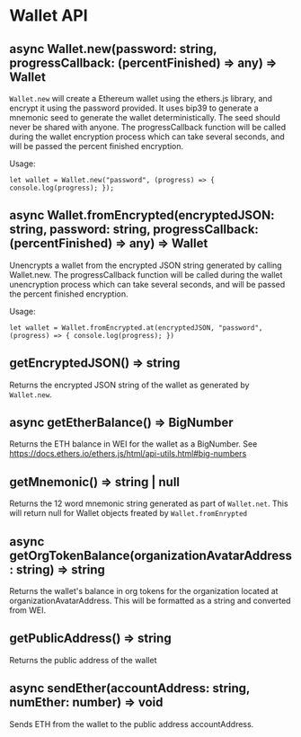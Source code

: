# Wallet API

## async Wallet.new(password: string, progressCallback: (percentFinished) => any) => Wallet

`Wallet.new` will create a Ethereum wallet using the ethers.js library, and encrypt it using the password provided.
It uses bip39 to generate a mnemonic seed to generate the wallet deterministically. The seed should never be shared with anyone.
The progressCallback function will be called during the wallet encryption process which can take several seconds, and will be passed
the percent finished encryption.

Usage:

    let wallet = Wallet.new("password", (progress) => { console.log(progress); });

## async Wallet.fromEncrypted(encryptedJSON: string, password: string, progressCallback: (percentFinished) => any) => Wallet

Unencrypts a wallet from the encrypted JSON string generated by calling Wallet.new.
The progressCallback function will be called during the wallet unencryption process which can take several seconds, and will be passed
the percent finished encryption.

Usage:

    let wallet = Wallet.fromEncrypted.at(encryptedJSON, "password", (progress) => { console.log(progress); })

## getEncryptedJSON() => string

Returns the encrypted JSON string of the wallet as generated by `Wallet.new`.

## async getEtherBalance() => BigNumber

Returns the ETH balance in WEI for the wallet as a BigNumber. See https://docs.ethers.io/ethers.js/html/api-utils.html#big-numbers

## getMnemonic() => string | null

Returns the 12 word mnemonic string generated as part of `Wallet.net`. This will return null for Wallet objects freated by `Wallet.fromEnrypted`

## async getOrgTokenBalance(organizationAvatarAddress : string) => string

Returns the wallet's balance in org tokens for the organization located at organizationAvatarAddress. This will be formatted as a string and converted from WEI.

## getPublicAddress() => string

Returns the public address of the wallet

## async sendEther(accountAddress: string, numEther: number) => void

Sends ETH from the wallet to the public address accountAddress.